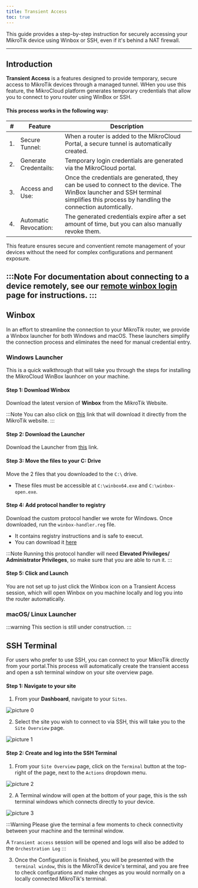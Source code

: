 ```yaml
---
title: Transient Access
toc: true
---
```


This guide provides a step-by-step instruction for securely accessing your MikroTik device using Winbox or SSH, even if it's behind a NAT firewall.

---
## Introduction
**Transient Access** is a features designed to provide temporary, secure access to MikroTik devices through a managed tunnel. WHen you use this feature, the MikroCloud platform generates temporary credentials that allow you to connect to yoru router using WinBox or SSH.

#### This process works in the following way:
| # | Feature | Description |
| --- | --- | --- |
| 1. | Secure Tunnel: | When a router is added to the MikroCloud Portal, a secure tunnel is automatically created. |
| 2. | Generate Credentails: | Temporary login credentials are generated via the MikroCloud portal. |
| 3. | Access and Use: | Once the credentials are generated, they can be used to connect to the device. The WinBox launcher and SSH terminal simplifies this process by handling the connection automtically. |
| 4. | Automatic Revocation: | The generated credentials expire after a set amount of time, but you can also manually revoke them. |

This feature ensures secure and conventient remote management of your devices without the need for complex configurations and permanent exposure.

:::Note
For documentation about connecting to a device remotely, see our [remote winbox login](/documentation/guides/remote-winbox-login) page for instructions.
:::
---
## Winbox
In an effort to streamline the connection to your MikroTik router, we provide a Winbox launcher for both Windows and macOS. These launchers simplify the connection process and eliminates the need for manual credential entry.

### Windows Launcher
This is a quick walkthrough that will take you through the steps for installing the MikroCloud WinBox launhcer on your machine.

#### Step 1: Download Winbox
Download the latest version of **Winbox** from the MikroTik Website.

:::Note
You can also click on [this](https://mt.lv/winbox64) link that will download it directly from the MikroTik website.
:::

#### Step 2: Download the Launcher
Download the Launcher from [this](https://cdn.mikrocloud.com/downloads/winbox-open.exe) link.


#### Step 3: Move the files to your C: Drive
Move the 2 files that you downloaded to the `C:\` drive.
* These files must be accessible at `C:\winbox64.exe` and `C:\winbox-open.exe`.

#### Step 4: Add protocol handler to registry
Download the custom protocol handler we wrote for Windows.
Once downloaded, run the `winbox-handler.reg` file.
* It contains registry instructions and is safe to execut.
* You can download it [here](https://cdn.mikrocloud.com/downloads/winbox-handler.reg)

:::Note
Running this protocol handler will need **Elevated Privileges/ Administrator Privileges**, so make sure that you are able to run it.
:::

#### Step 5: Click and Launch
You are not set up to just click the Winbox icon on a Transient Access session, which will open Winbox on you machine locally and log you into the router automatically.

### macOS/ Linux Launcher

:::warning
This section is still under construction.
:::


## SSH Terminal
For users who prefer to use SSH, you can connect to your MikroTik directly from your portal.This process will automatically create the transient access and open a ssh terminal window on your site overview page.

#### Step 1: Navigate to your site
1. From your **Dashboard**, navigate to your `Sites`.
<!-- Insert Image -->
![picture 0](https://cdn.mkcld.io/6cfa5d3113c79d058310996f4235e796a2a228c40b6c81cda144e49a415f5825.jpg)  


2. Select the site you wish to connect to via SSH, this will take you to the `Site Overview` page.
<!-- Insert Image -->
![picture 1](https://cdn.mkcld.io/17fb7884318d1c8e6d50eebe0f52723786cd7856cab62f81499b898a5a003b5a.jpg)  


#### Step 2: Create and log into the SSH Terminal
1. From your `Site Overview` page, click on the `Terminal` button at the top-right of the page, next to the `Actions` dropdown menu.
<!-- Insert Image -->
![picture 2](https://cdn.mkcld.io/dca0c14625b17b2f81667916f320e1c6f736a4286a3cf6f32c4b6ed26932815f.jpg)  

2. A Terminal window will open at the bottom of your page, this is the ssh terminal windows which connects directly to your device.
<!-- Insert Image -->
![picture 3](https://cdn.mkcld.io/7de61acabca4678cf17ae3cfa85d4ddc8070236752a28b81d9b8a3bf32f6689e.png)  

:::Warning
Please give the terminal a few moments to check connectivity between your machine and the terminal window.

A `Transient access` session will be opened and logs will also be added to the `Orchestration Log`
:::

3. Once the Configuration is finished, you will be presented with the `terminal window`, this is the MikroTik device's terminal, and you are free to check configurations and make chnges as you would normally on a locally connected MikroTik's terminal.